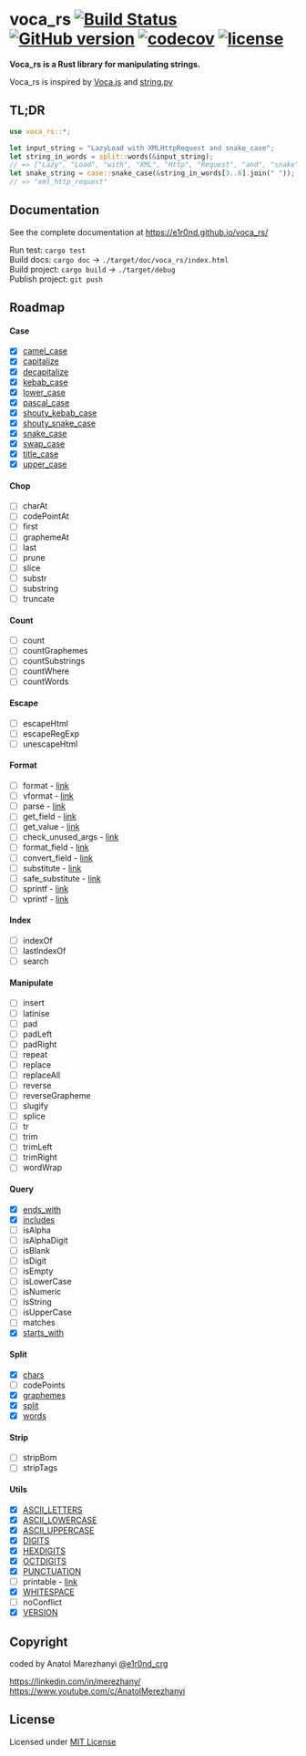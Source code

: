 # voca_rs [![Build Status](https://travis-ci.org/e1r0nd/voca_rs.svg?branch=master)](https://travis-ci.org/e1r0nd/voca_rs) [![GitHub version](https://badge.fury.io/gh/e1r0nd%2Fvoca_rs.svg)](https://badge.fury.io/gh/e1r0nd%2Fvoca_rs) [![codecov](https://codecov.io/gh/e1r0nd/voca_rs/branch/master/graph/badge.svg)](https://codecov.io/gh/e1r0nd/voca_rs) [![license](https://img.shields.io/badge/license-MIT-green.svg)](LICENSE)

**Voca_rs is a Rust library for manipulating strings.**

Voca_rs is inspired by [Voca.js](https://vocajs.com/) and [string.py](https://docs.python.org/3.4/library/string.html)

## TL;DR

```rust
use voca_rs::*;

let input_string = "LazyLoad with XMLHttpRequest and snake_case";
let string_in_words = split::words(&input_string);
// => ["Lazy", "Load", "with", "XML", "Http", "Request", "and", "snake", "case"]
let snake_string = case::snake_case(&string_in_words[3..6].join(" "));
// => "xml_http_request"
```

## Documentation

See the complete documentation at https://e1r0nd.github.io/voca_rs/

Run test: `cargo test`<br>
Build docs: `cargo doc` -> `./target/doc/voca_rs/index.html` <br>
Build project: `cargo build` -> `./target/debug`<br>
Publish project: `git push`

## Roadmap

#### Case

- [x] [camel_case](https://e1r0nd.github.io/voca_rs/voca_rs/case/fn.camel_case.html)
- [x] [capitalize](https://e1r0nd.github.io/voca_rs/voca_rs/case/fn.capitalize.html)
- [x] [decapitalize](https://e1r0nd.github.io/voca_rs/voca_rs/case/fn.decapitalize.html)
- [x] [kebab_case](https://e1r0nd.github.io/voca_rs/voca_rs/case/fn.kebab_case.html)
- [x] [lower_case](https://e1r0nd.github.io/voca_rs/voca_rs/case/fn.lower_case.html)
- [x] [pascal_case](https://e1r0nd.github.io/voca_rs/voca_rs/case/fn.pascal_case.html)
- [x] [shouty_kebab_case](https://e1r0nd.github.io/voca_rs/voca_rs/case/fn.shouty_kebab_case.html)
- [x] [shouty_snake_case](https://e1r0nd.github.io/voca_rs/voca_rs/case/fn.shouty_snake_case.html)
- [x] [snake_case](https://e1r0nd.github.io/voca_rs/voca_rs/case/fn.snake_case.html)
- [x] [swap_case](https://e1r0nd.github.io/voca_rs/voca_rs/case/fn.swap_case.html)
- [x] [title_case](https://e1r0nd.github.io/voca_rs/voca_rs/case/fn.title_case.html)
- [x] [upper_case](https://e1r0nd.github.io/voca_rs/voca_rs/case/fn.upper_case.html)

#### Chop

- [ ] charAt
- [ ] codePointAt
- [ ] first
- [ ] graphemeAt
- [ ] last
- [ ] prune
- [ ] slice
- [ ] substr
- [ ] substring
- [ ] truncate

#### Count

- [ ] count
- [ ] countGraphemes
- [ ] countSubstrings
- [ ] countWhere
- [ ] countWords

#### Escape

- [ ] escapeHtml
- [ ] escapeRegExp
- [ ] unescapeHtml

#### Format

- [ ] format - [link](https://docs.python.org/3.4/library/string.html#string.Formatter.format)
- [ ] vformat - [link](https://docs.python.org/3.4/library/string.html#string.Formatter.vformat)
- [ ] parse - [link](https://docs.python.org/3.4/library/string.html#string.Formatter.parse)
- [ ] get_field - [link](https://docs.python.org/3.4/library/string.html#string.Formatter.get_field)
- [ ] get_value - [link](https://docs.python.org/3.4/library/string.html#string.Formatter.get_value)
- [ ] check_unused_args - [link](https://docs.python.org/3.4/library/string.html#string.Formatter.check_unused_args)
- [ ] format_field - [link](https://docs.python.org/3.4/library/string.html#string.Formatter.format_field)
- [ ] convert_field - [link](https://docs.python.org/3.4/library/string.html#string.Formatter.convert_field)
- [ ] substitute - [link](https://docs.python.org/3.4/library/string.html#string.Template.substitute)
- [ ] safe_substitute - [link](https://docs.python.org/3.4/library/string.html#string.Template.safe_substitute)
- [ ] sprintf - [link](https://vocajs.com/#sprintf)
- [ ] vprintf - [link](https://vocajs.com/#vprintf)

#### Index

- [ ] indexOf
- [ ] lastIndexOf
- [ ] search

#### Manipulate

- [ ] insert
- [ ] latinise
- [ ] pad
- [ ] padLeft
- [ ] padRight
- [ ] repeat
- [ ] replace
- [ ] replaceAll
- [ ] reverse
- [ ] reverseGrapheme
- [ ] slugify
- [ ] splice
- [ ] tr
- [ ] trim
- [ ] trimLeft
- [ ] trimRight
- [ ] wordWrap

#### Query

- [x] [ends_with](https://e1r0nd.github.io/voca_rs/voca_rs/query/fn.ends_with.html)
- [x] [includes](https://e1r0nd.github.io/voca_rs/voca_rs/query/fn.includes.html)
- [ ] isAlpha
- [ ] isAlphaDigit
- [ ] isBlank
- [ ] isDigit
- [ ] isEmpty
- [ ] isLowerCase
- [ ] isNumeric
- [ ] isString
- [ ] isUpperCase
- [ ] matches
- [x] [starts_with](https://e1r0nd.github.io/voca_rs/voca_rs/query/fn.starts_with.html)

#### Split

- [x] [chars](https://e1r0nd.github.io/voca_rs/voca_rs/split/fn.chars.html)
- [ ] codePoints
- [x] [graphemes](https://e1r0nd.github.io/voca_rs/voca_rs/split/fn.graphemes.html)
- [x] [split](https://e1r0nd.github.io/voca_rs/voca_rs/split/fn.split.html)
- [x] [words](https://e1r0nd.github.io/voca_rs/voca_rs/split/fn.words.html)

#### Strip

- [ ] stripBom
- [ ] stripTags

#### Utils

- [x] [ASCII_LETTERS](https://e1r0nd.github.io/voca_rs/voca_rs/utils/constant.ASCII_LETTERS.html)
- [x] [ASCII_LOWERCASE](https://e1r0nd.github.io/voca_rs/voca_rs/utils/constant.ASCII_LOWERCASE.html)
- [x] [ASCII_UPPERCASE](https://e1r0nd.github.io/voca_rs/voca_rs/utils/constant.ASCII_UPPERCASE.html)
- [x] [DIGITS](https://e1r0nd.github.io/voca_rs/voca_rs/utils/constant.DIGITS.html)
- [x] [HEXDIGITS](https://e1r0nd.github.io/voca_rs/voca_rs/utils/constant.HEXDIGITS.html)
- [x] [OCTDIGITS](https://e1r0nd.github.io/voca_rs/voca_rs/utils/constant.OCTDIGITS.html)
- [x] [PUNCTUATION](https://e1r0nd.github.io/voca_rs/voca_rs/utils/constant.PUNCTUATION.html)
- [ ] printable - [link](https://docs.python.org/3.4/library/string.html#string.printable)
- [x] [WHITESPACE](https://e1r0nd.github.io/voca_rs/voca_rs/utils/constant.WHITESPACE.html)
- [ ] noConflict
- [x] [VERSION](https://e1r0nd.github.io/voca_rs/voca_rs/utils/constant.VERSION.html)

## Copyright

coded by Anatol Marezhanyi [@e1r0nd_crg](https://twitter.com/e1r0nd_crg)

https://linkedin.com/in/merezhany/<br>
https://www.youtube.com/c/AnatolMerezhanyi

## License

Licensed under [MIT License](LICENSE)
